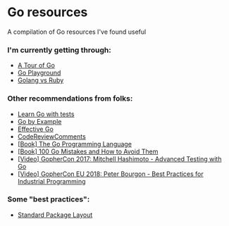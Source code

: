 # Go resources
A compilation of Go resources I've found useful

### I'm currently getting through:
* [A Tour of Go](https://go.dev/tour/welcome/1)
* [Go Playground](https://go.dev/play/)
* [Golang vs Ruby](https://medium.com/devnetwork/golang-for-ruby-developers-c0a0ce19e367)

### Other recommendations from folks:
* [Learn Go with tests](https://github.com/quii/learn-go-with-tests)
* [Go by Example](https://gobyexample.com/)
* [Effective Go](https://go.dev/doc/effective_go)
* [CodeReviewComments](https://github.com/golang/go/wiki/CodeReviewComments)
* [[Book] The Go Programming Language](https://www.gopl.io/)
* [[Book] 100 Go Mistakes and How to Avoid Them](https://www.manning.com/books/100-go-mistakes-and-how-to-avoid-them)
* [[Video] GopherCon 2017: Mitchell Hashimoto - Advanced Testing with Go](https://www.youtube.com/watch?v=8hQG7QlcLBk&ab_channel=GopherAcademy)
* [[Video] GopherCon EU 2018: Peter Bourgon - Best Practices for Industrial Programming](https://www.youtube.com/watch?v=PTE4VJIdHPg)

### Some "best practices":
* [Standard Package Layout](https://www.gobeyond.dev/standard-package-layout/)
